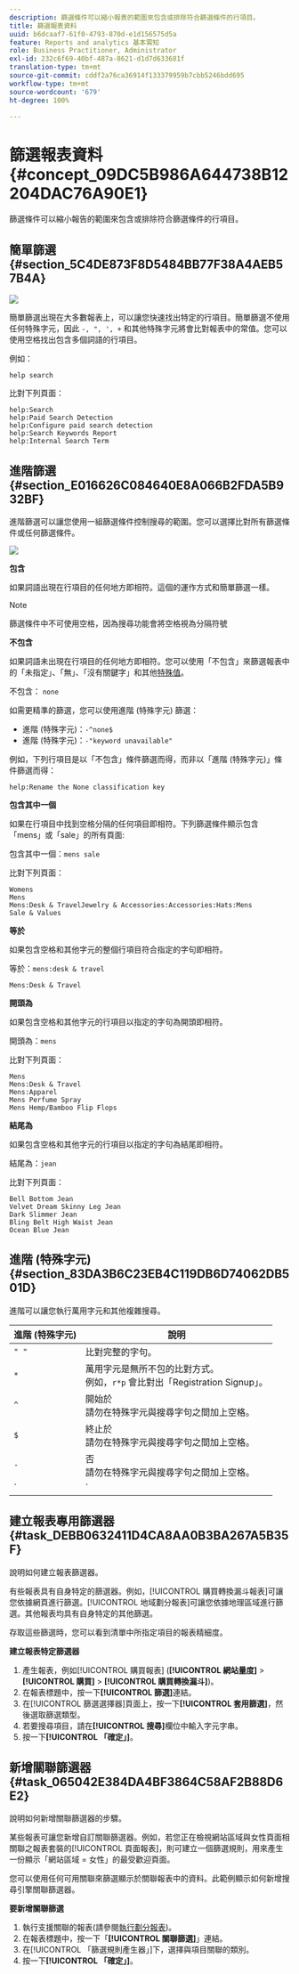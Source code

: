 ```yaml
---
description: 篩選條件可以縮小報表的範圍來包含或排除符合篩選條件的行項目。
title: 篩選報表資料
uuid: b6dcaaf7-61f0-4793-870d-e1d156575d5a
feature: Reports and analytics 基本需知
role: Business Practitioner, Administrator
exl-id: 232c6f69-40bf-487a-8621-d1d7d633681f
translation-type: tm+mt
source-git-commit: cddf2a76ca36914f133379959b7cbb5246bdd695
workflow-type: tm+mt
source-wordcount: '679'
ht-degree: 100%

---
```


# 篩選報表資料 {#concept_09DC5B986A644738B12204DAC76A90E1}

篩選條件可以縮小報告的範圍來包含或排除符合篩選條件的行項目。

## 簡單篩選 {#section_5C4DE873F8D5484BB77F38A4AEB57B4A}

![](assets/filter.png)

簡單篩選出現在大多數報表上，可以讓您快速找出特定的行項目。簡單篩選不使用任何特殊字元，因此 `-, ", ', +` 和其他特殊字元將會比對報表中的常值。您可以使用空格找出包含多個詞語的行項目。

例如：

```
help search
```

比對下列頁面：

```
help:Search
help:Paid Search Detection
help:Configure paid search detection
help:Search Keywords Report
help:Internal Search Term
```

## 進階篩選 {#section_E016626C084640E8A066B2FDA5B932BF}

進階篩選可以讓您使用一組篩選條件控制搜尋的範圍。您可以選擇比對所有篩選條件或任何篩選條件。

![](assets/advanced_filter.png)

**包含**

如果詞語出現在行項目的任何地方即相符。這個的運作方式和簡單篩選一樣。

>[!NOTE]
>
>篩選條件中不可使用空格，因為搜尋功能會將空格視為分隔符號

**不包含**

如果詞語未出現在行項目的任何地方即相符。您可以使用「不包含」來篩選報表中的「未指定」、「無」、「沒有關鍵字」和其他[特殊值](https://docs.adobe.com/content/help/zh-Hant/analytics/technotes/unspecified.html)。

不包含： `none`

如需更精準的篩選，您可以使用進階 (特殊字元) 篩選：

* 進階 (特殊字元)：`-^none$`
* 進階 (特殊字元)：`-"keyword unavailable"`

例如，下列行項目是以「不包含」條件篩選而得，而非以「進階 (特殊字元)」條件篩選而得：

```
help:Rename the None classification key
```

**包含其中一個**

如果在行項目中找到空格分隔的任何項目即相符。下列篩選條件顯示包含「mens」或「sale」的所有頁面:

包含其中一個：`mens sale`

比對下列頁面：

```
Womens
Mens
Mens:Desk & TravelJewelry & Accessories:Accessories:Hats:Mens
Sale & Values
```

**等於**

如果包含空格和其他字元的整個行項目符合指定的字句即相符。

等於：`mens:desk & travel`

`Mens:Desk & Travel`

**開頭為**

如果包含空格和其他字元的行項目以指定的字句為開頭即相符。

開頭為：`mens`

比對下列頁面：

```
Mens
Mens:Desk & Travel
Mens:Apparel
Mens Perfume Spray
Mens Hemp/Bamboo Flip Flops
```

**結尾為**

如果包含空格和其他字元的行項目以指定的字句為結尾即相符。

結尾為：`jean`

比對下列頁面：

```
Bell Bottom Jean
Velvet Dream Skinny Leg Jean
Dark Slimmer Jean
Bling Belt High Waist Jean
Ocean Blue Jean
```

## 進階 (特殊字元) {#section_83DA3B6C23EB4C119DB6D74062DB501D}

進階可以讓您執行萬用字元和其他複雜搜尋。

| 進階 (特殊字元) | 說明 |
|--- |--- |
| `" "` | 比對完整的字句。 |
| `*` | 萬用字元是無所不包的比對方式。<br>例如，`r*p` 會比對出「Registration Signup」。 |
| `^` | 開始於<br>請勿在特殊字元與搜尋字句之間加上空格。 |
| `$` | 終止於<br>請勿在特殊字元與搜尋字句之間加上空格。 |
| `-` | 否<br>請勿在特殊字元與搜尋字句之間加上空格。 |
| `|` | 或者，<br>附註：您必須在直線字元 `" | "` 的兩側加上空格。 |

## 建立報表專用篩選器 {#task_DEBB0632411D4CA8AA0B3BA267A5B35F}

說明如何建立報表篩選器。

<!-- 

t_reports_filter_specific.xml

 -->

有些報表具有自身特定的篩選器。例如，[!UICONTROL 購買轉換漏斗報表]可讓您依據網頁進行篩選。[!UICONTROL 地域劃分報表]可讓您依據地理區域進行篩選。其他報表均具有自身特定的其他篩選。

存取這些篩選時，您可以看到清單中所指定項目的報表精細度。

**建立報表特定篩選器**

1. 產生報表，例如[!UICONTROL 購買報表] (**[!UICONTROL 網站量度]** > **[!UICONTROL 購買]** > **[!UICONTROL 購買轉換漏斗]**)。
1. 在報表標題中，按一下&#x200B;**[!UICONTROL 篩選]**&#x200B;連結。
1. 在[!UICONTROL 篩選選擇器]頁面上，按一下&#x200B;**[!UICONTROL 套用篩選]**，然後選取篩選類型。
1. 若要搜尋項目，請在&#x200B;**[!UICONTROL 搜尋]**&#x200B;欄位中輸入字元字串。
1. 按一下&#x200B;**[!UICONTROL 「確定」]**。

## 新增關聯篩選器 {#task_065042E384DA4BF3864C58AF2B88D6E2}

說明如何新增關聯篩選器的步驟。

<!-- 

t_reports_correlation_filter.xml

 -->

某些報表可讓您新增自訂關聯篩選器。例如，若您正在檢視網站區域與女性頁面相關聯之報表套裝的[!UICONTROL 頁面報表]，則可建立一個篩選規則，用來產生一份顯示「網站區域 = 女性」的最受歡迎頁面。

您可以使用任何可用關聯來篩選顯示於關聯報表中的資料。此範例顯示如何新增搜尋引擎關聯篩選器。

**要新增關聯篩選**

1. 執行支援關聯的報表(請參閱[執行劃分報表](/help/analyze/reports-analytics/reports-customize/breakdowns.md#task_F685624830E64C829C8BE6435A107F69))。
1. 在報表標題中，按一下「**[!UICONTROL 關聯篩選]**」連結。
1. 在[!UICONTROL 「篩選規則產生器」]下，選擇與項目關聯的類別。
1. 按一下&#x200B;**[!UICONTROL 「確定」]**。
